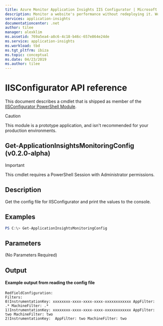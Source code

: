 ```yaml
---
title: Azure Monitor Application Insights IIS Configurator | Microsoft Docs
description: Monitor a website's performance without redeploying it. Works with ASP.NET web apps hosted on-premises, in VMs or on Azure.
services: application-insights
documentationcenter: .net
author: tilee
manager: alexklim
ms.assetid: 769a5ea4-a8c6-4c18-b46c-657e864e24de
ms.service: application-insights
ms.workload: tbd
ms.tgt_pltfrm: ibiza
ms.topic: conceptual
ms.date: 04/23/2019
ms.author: tilee
---
```

# IISConfigurator API reference

This document describes a cmdlet that is shipped as member of the [IISConfigurator PowerShell Module](https://www.powershellgallery.com/packages/Microsoft.ApplicationInsights.IISConfigurator.POC).

> [!CAUTION] 
> This module is a prototype application, and isn't recommended for your production environments.

## Get-ApplicationInsightsMonitoringConfig (v0.2.0-alpha)

> [!IMPORTANT] 
> This cmdlet requires a PowerShell Session with Administrator permissions.

## Description

Get the config file for IISConfigurator and print the values to the console.

## Examples

```powershell
PS C:\> Get-ApplicationInsightsMonitoringConfig
```

## Parameters 

(No Parameters Required)

## Output


#### Example output from reading the config file

```
RedfieldConfiguration:
Filters:
0)InstrumentationKey: xxxxxxxx-xxxx-xxxx-xxxx-xxxxxxxxxxxx AppFilter: .* MachineFilter: .*
1)InstrumentationKey: xxxxxxxx-xxxx-xxxx-xxxx-xxxxxxxxxxxx AppFilter: two MachineFilter: two
2)InstrumentationKey:  AppFilter: two MachineFilter: two
```
